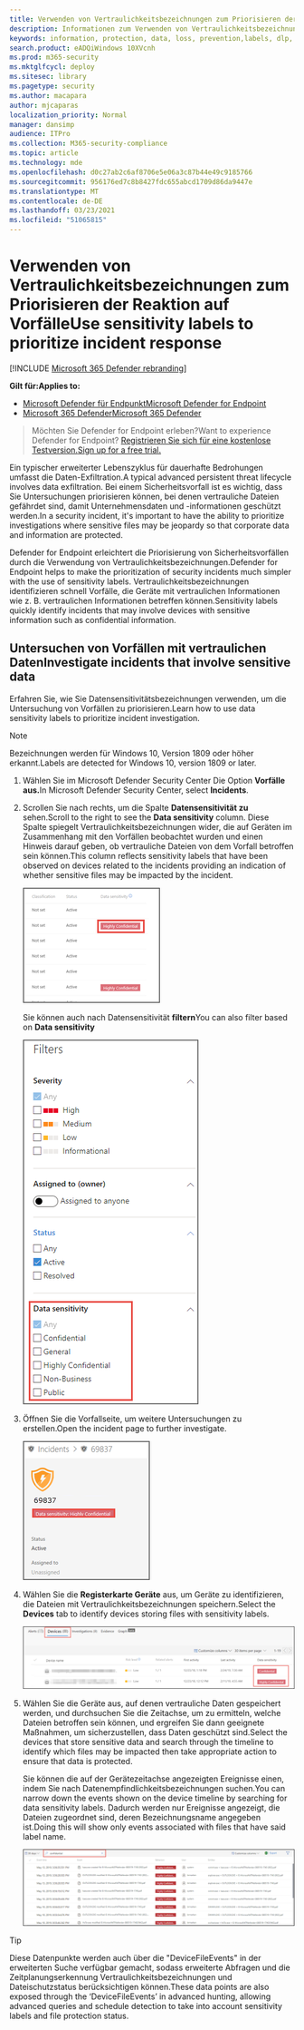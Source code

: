 ```yaml
---
title: Verwenden von Vertraulichkeitsbezeichnungen zum Priorisieren der Reaktion auf Vorfälle
description: Informationen zum Verwenden von Vertraulichkeitsbezeichnungen zum Priorisieren und Untersuchen von Vorfällen
keywords: information, protection, data, loss, prevention,labels, dlp, incident, investigate, investigation
search.product: eADQiWindows 10XVcnh
ms.prod: m365-security
ms.mktglfcycl: deploy
ms.sitesec: library
ms.pagetype: security
ms.author: macapara
author: mjcaparas
localization_priority: Normal
manager: dansimp
audience: ITPro
ms.collection: M365-security-compliance
ms.topic: article
ms.technology: mde
ms.openlocfilehash: d0c27ab2c6af8706e5e06a3c87b44e49c9185766
ms.sourcegitcommit: 956176ed7c8b8427fdc655abcd1709d86da9447e
ms.translationtype: MT
ms.contentlocale: de-DE
ms.lasthandoff: 03/23/2021
ms.locfileid: "51065815"
---
```

# <a name="use-sensitivity-labels-to-prioritize-incident-response"></a><span data-ttu-id="0bd81-104">Verwenden von Vertraulichkeitsbezeichnungen zum Priorisieren der Reaktion auf Vorfälle</span><span class="sxs-lookup"><span data-stu-id="0bd81-104">Use sensitivity labels to prioritize incident response</span></span>  

[!INCLUDE [Microsoft 365 Defender rebranding](../../includes/microsoft-defender.md)]

<span data-ttu-id="0bd81-105">**Gilt für:**</span><span class="sxs-lookup"><span data-stu-id="0bd81-105">**Applies to:**</span></span>
- [<span data-ttu-id="0bd81-106">Microsoft Defender für Endpunkt</span><span class="sxs-lookup"><span data-stu-id="0bd81-106">Microsoft Defender for Endpoint</span></span>](https://go.microsoft.com/fwlink/p/?linkid=2146631)
- [<span data-ttu-id="0bd81-107">Microsoft 365 Defender</span><span class="sxs-lookup"><span data-stu-id="0bd81-107">Microsoft 365 Defender</span></span>](https://go.microsoft.com/fwlink/?linkid=2118804)

> <span data-ttu-id="0bd81-108">Möchten Sie Defender for Endpoint erleben?</span><span class="sxs-lookup"><span data-stu-id="0bd81-108">Want to experience Defender for Endpoint?</span></span> [<span data-ttu-id="0bd81-109">Registrieren Sie sich für eine kostenlose Testversion.</span><span class="sxs-lookup"><span data-stu-id="0bd81-109">Sign up for a free trial.</span></span>](https://www.microsoft.com/microsoft-365/windows/microsoft-defender-atp?ocid=docs-wdatp-exposedapis-abovefoldlink) 


<span data-ttu-id="0bd81-110">Ein typischer erweiterter Lebenszyklus für dauerhafte Bedrohungen umfasst die Daten-Exfiltration.</span><span class="sxs-lookup"><span data-stu-id="0bd81-110">A typical advanced persistent threat lifecycle involves data exfiltration.</span></span> <span data-ttu-id="0bd81-111">Bei einem Sicherheitsvorfall ist es wichtig, dass Sie Untersuchungen priorisieren können, bei denen vertrauliche Dateien gefährdet sind, damit Unternehmensdaten und -informationen geschützt werden.</span><span class="sxs-lookup"><span data-stu-id="0bd81-111">In a security incident, it's important to have the ability to prioritize investigations where sensitive files may be jeopardy so that corporate data and information are protected.</span></span>

<span data-ttu-id="0bd81-112">Defender for Endpoint erleichtert die Priorisierung von Sicherheitsvorfällen durch die Verwendung von Vertraulichkeitsbezeichnungen.</span><span class="sxs-lookup"><span data-stu-id="0bd81-112">Defender for Endpoint helps to make the prioritization of security incidents much simpler with the use of sensitivity labels.</span></span> <span data-ttu-id="0bd81-113">Vertraulichkeitsbezeichnungen identifizieren schnell Vorfälle, die Geräte mit vertraulichen Informationen wie z. B. vertraulichen Informationen betreffen können.</span><span class="sxs-lookup"><span data-stu-id="0bd81-113">Sensitivity labels quickly identify incidents that may involve devices with sensitive information such as confidential information.</span></span> 

## <a name="investigate-incidents-that-involve-sensitive-data"></a><span data-ttu-id="0bd81-114">Untersuchen von Vorfällen mit vertraulichen Daten</span><span class="sxs-lookup"><span data-stu-id="0bd81-114">Investigate incidents that involve sensitive data</span></span>
<span data-ttu-id="0bd81-115">Erfahren Sie, wie Sie Datensensitivitätsbezeichnungen verwenden, um die Untersuchung von Vorfällen zu priorisieren.</span><span class="sxs-lookup"><span data-stu-id="0bd81-115">Learn how to use data sensitivity labels to prioritize incident investigation.</span></span>

>[!NOTE]
><span data-ttu-id="0bd81-116">Bezeichnungen werden für Windows 10, Version 1809 oder höher erkannt.</span><span class="sxs-lookup"><span data-stu-id="0bd81-116">Labels are detected for Windows 10, version 1809 or later.</span></span>

1. <span data-ttu-id="0bd81-117">Wählen Sie im Microsoft Defender Security Center Die Option **Vorfälle aus.**</span><span class="sxs-lookup"><span data-stu-id="0bd81-117">In Microsoft Defender Security Center, select **Incidents**.</span></span> 

2. <span data-ttu-id="0bd81-118">Scrollen Sie nach rechts, um die Spalte **Datensensitivität zu** sehen.</span><span class="sxs-lookup"><span data-stu-id="0bd81-118">Scroll to the right to see the **Data sensitivity** column.</span></span> <span data-ttu-id="0bd81-119">Diese Spalte spiegelt Vertraulichkeitsbezeichnungen wider, die auf Geräten im Zusammenhang mit den Vorfällen beobachtet wurden und einen Hinweis darauf geben, ob vertrauliche Dateien von dem Vorfall betroffen sein können.</span><span class="sxs-lookup"><span data-stu-id="0bd81-119">This column reflects sensitivity labels that have been observed on devices related to the incidents providing an indication of whether sensitive files may be impacted by the incident.</span></span>

    ![Abbildung der Datensensitivitätsspalte](images/data-sensitivity-column.png)

    <span data-ttu-id="0bd81-121">Sie können auch nach Datensensitivität **filtern**</span><span class="sxs-lookup"><span data-stu-id="0bd81-121">You can also filter based on **Data sensitivity**</span></span> 

    ![Abbildung des Datensensitivitätsfilters](images/data-sensitivity-filter.png)

3. <span data-ttu-id="0bd81-123">Öffnen Sie die Vorfallseite, um weitere Untersuchungen zu erstellen.</span><span class="sxs-lookup"><span data-stu-id="0bd81-123">Open the incident page to further investigate.</span></span>

    ![Abbildung der Details der Vorfallseite](images/incident-page.png)

4. <span data-ttu-id="0bd81-125">Wählen Sie die **Registerkarte Geräte** aus, um Geräte zu identifizieren, die Dateien mit Vertraulichkeitsbezeichnungen speichern.</span><span class="sxs-lookup"><span data-stu-id="0bd81-125">Select the **Devices** tab to identify devices storing files with sensitivity labels.</span></span>

    ![Abbildung der Registerkarte "Gerät"](images/investigate-devices-tab.png)
   

5. <span data-ttu-id="0bd81-127">Wählen Sie die Geräte aus, auf denen vertrauliche Daten gespeichert werden, und durchsuchen Sie die Zeitachse, um zu ermitteln, welche Dateien betroffen sein können, und ergreifen Sie dann geeignete Maßnahmen, um sicherzustellen, dass Daten geschützt sind.</span><span class="sxs-lookup"><span data-stu-id="0bd81-127">Select the devices that store sensitive data and search through the timeline to identify which files may be impacted then take appropriate action to ensure that data is protected.</span></span> 

   <span data-ttu-id="0bd81-128">Sie können die auf der Gerätezeitachse angezeigten Ereignisse einen, indem Sie nach Datenempfindlichkeitsbezeichnungen suchen.</span><span class="sxs-lookup"><span data-stu-id="0bd81-128">You can narrow down the events shown on the device timeline by searching for data sensitivity labels.</span></span> <span data-ttu-id="0bd81-129">Dadurch werden nur Ereignisse angezeigt, die Dateien zugeordnet sind, deren Bezeichnungsname angegeben ist.</span><span class="sxs-lookup"><span data-stu-id="0bd81-129">Doing this will show only events associated with files that have said label name.</span></span>

    ![Abbildung der Gerätezeitachse mit einengten Suchergebnissen basierend auf der Bezeichnung](images/machine-timeline-labels.png)


>[!TIP]
><span data-ttu-id="0bd81-131">Diese Datenpunkte werden auch über die "DeviceFileEvents" in der erweiterten Suche verfügbar gemacht, sodass erweiterte Abfragen und die Zeitplanungserkennung Vertraulichkeitsbezeichnungen und Dateischutzstatus berücksichtigen können.</span><span class="sxs-lookup"><span data-stu-id="0bd81-131">These data points are also exposed through the ‘DeviceFileEvents’ in advanced hunting, allowing advanced queries and schedule detection to take into account sensitivity labels and file protection status.</span></span> 
